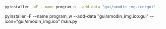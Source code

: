 ```bash
pyinstaller -wF --name program_n --add-data "gui/smodin_img.ico:gui" --icon="gui/smodin_img.ico" main.py 
```

pyinstaller -F --name program_w --add-data "gui/smodin_img.ico:gui" --icon="gui/smodin_img.ico" main.py 
